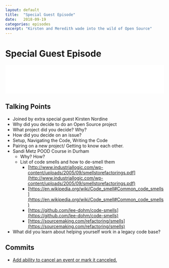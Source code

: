 ```yaml
---
layout: default
title:  "Special Guest Episode"
date:   2018-09-19
categories: episodes
excerpt: "Kirsten and Meredith wade into the wild of Open Source"
---
```


# Special Guest Episode

<iframe style="border: none" src="//html5-player.libsyn.com/embed/episode/id/7060562/height/90/theme/custom/autoplay/no/autonext/no/thumbnail/yes/preload/no/no_addthis/no/direction/forward/render-playlist/no/custom-color/000000/" height="90" width="100%" scrolling="no"  allowfullscreen webkitallowfullscreen mozallowfullscreen oallowfullscreen msallowfullscreen></iframe>

## Talking Points

- Joined by extra special guest Kirsten Nordine
- Why did you decide to do an Open Source project
- What project did you decide? Why?
- How did you decide on an issue?
- Setup, Navigating the Code, Writing the Code
- Pairing on a new project/ Getting to know each other.
- Sandi Metz POOD Course in Durham
  - Why? How?
  - List of code smells and how to de-smell them
    - [http://www.industriallogic.com/wp-content/uploads/2005/09/smellstorefactorings.pdf](http://www.industriallogic.com/wp-content/uploads/2005/09/smellstorefactorings.pdf)
    - [https://en.wikipedia.org/wiki/Code_smell#Common_code_smells](https://en.wikipedia.org/wiki/Code_smell#Common_code_smells)
    - [https://github.com/lee-dohm/code-smells](https://github.com/lee-dohm/code-smells)
    - [https://sourcemaking.com/refactoring/smells](https://sourcemaking.com/refactoring/smells)
- What did you learn about helping yourself work in a legacy code base?

## Commits

- [Add ability to cancel an event or mark it canceled.](https://github.com/railsbridge/bridge_troll/issues/572)
